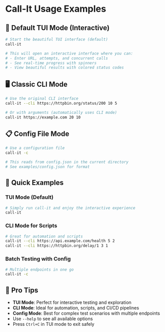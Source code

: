 # Call-It Usage Examples

## 🎨 Default TUI Mode (Interactive)
```bash
# Start the beautiful TUI interface (default)
call-it

# This will open an interactive interface where you can:
# - Enter URL, attempts, and concurrent calls
# - See real-time progress with spinners
# - View beautiful results with colored status codes
```

## 🖥️ Classic CLI Mode
```bash
# Use the original CLI interface
call-it --cli https://httpbin.org/status/200 10 5

# Or with arguments (automatically uses CLI mode)
call-it https://example.com 20 10
```

## 📋 Config File Mode
```bash
# Use a configuration file
call-it -c

# This reads from config.json in the current directory
# See examples/config.json for format
```

## 🎯 Quick Examples

### TUI Mode (Default)
```bash
# Simply run call-it and enjoy the interactive experience
call-it
```

### CLI Mode for Scripts
```bash
# Great for automation and scripts
call-it --cli https://api.example.com/health 5 2
call-it --cli https://httpbin.org/delay/1 3 1
```

### Batch Testing with Config
```bash
# Multiple endpoints in one go
call-it -c
```

## 🚀 Pro Tips

- **TUI Mode**: Perfect for interactive testing and exploration
- **CLI Mode**: Ideal for automation, scripts, and CI/CD pipelines  
- **Config Mode**: Best for complex test scenarios with multiple endpoints
- Use `--help` to see all available options
- Press `Ctrl+C` in TUI mode to exit safely